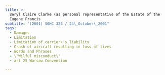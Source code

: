 ```yaml
---
title: >-
  Beryl Claire Clarke (as personal representative of the Estate of the Late
  Eugene Francis
subtitle: "[2001] SGHC 326 / 24\_October\_2001"
tags:
  - Damages
  - Limitation
  - Limitation of carrier\'s liability
  - Crash of aircraft resulting in loss of lives
  - Words and Phrases
  - \'Wilful misconduct\'
  - art 25 Warsaw Convention

---
```


